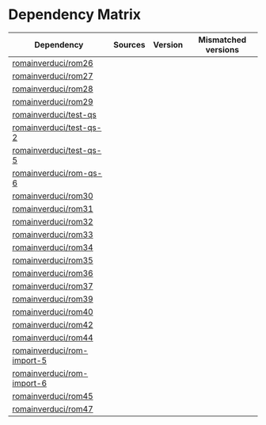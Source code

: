 # Dependency Matrix

Dependency | Sources | Version | Mismatched versions
---------- | ------- | ------- | -------------------
[romainverduci/rom26](https://github.com/romainverduci/rom26.git) |  | []() | 
[romainverduci/rom27](https://github.com/romainverduci/rom27.git) |  | []() | 
[romainverduci/rom28](https://github.com/romainverduci/rom28.git) |  | []() | 
[romainverduci/rom29](https://github.com/romainverduci/rom29.git) |  | []() | 
[romainverduci/test-qs](https://github.com/romainverduci/test-qs.git) |  | []() | 
[romainverduci/test-qs-2](https://github.com/romainverduci/test-qs-2.git) |  | []() | 
[romainverduci/test-qs-5](https://github.com/romainverduci/test-qs-5.git) |  | []() | 
[romainverduci/rom-qs-6](https://github.com/romainverduci/rom-qs-6.git) |  | []() | 
[romainverduci/rom30](https://github.com/romainverduci/rom30.git) |  | []() | 
[romainverduci/rom31](https://github.com/romainverduci/rom31.git) |  | []() | 
[romainverduci/rom32](https://github.com/romainverduci/rom32.git) |  | []() | 
[romainverduci/rom33](https://github.com/romainverduci/rom33.git) |  | []() | 
[romainverduci/rom34](https://github.com/romainverduci/rom34.git) |  | []() | 
[romainverduci/rom35](https://github.com/romainverduci/rom35.git) |  | []() | 
[romainverduci/rom36](https://github.com/romainverduci/rom36.git) |  | []() | 
[romainverduci/rom37](https://github.com/romainverduci/rom37.git) |  | []() | 
[romainverduci/rom39](https://github.com/romainverduci/rom39.git) |  | []() | 
[romainverduci/rom40](https://github.com/romainverduci/rom40.git) |  | []() | 
[romainverduci/rom42](https://github.com/romainverduci/rom42.git) |  | []() | 
[romainverduci/rom44](https://github.com/romainverduci/rom44.git) |  | []() | 
[romainverduci/rom-import-5](https://github.com/romainverduci/rom-import-5.git) |  | []() | 
[romainverduci/rom-import-6](https://github.com/romainverduci/rom-import-6.git) |  | []() | 
[romainverduci/rom45](https://github.com/romainverduci/rom45.git) |  | []() | 
[romainverduci/rom47](https://github.com/romainverduci/rom47.git) |  | []() | 
